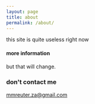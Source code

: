```yaml
---
layout: page
title: about
permalink: /about/
---
```


this site is quite useless right now

#### more information

but that will change.

### don't contact me

[mmreuter.za@gmail.com](mailto:mmreuter.za@gmail.com)
